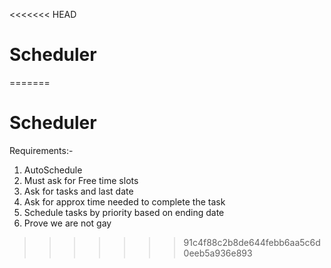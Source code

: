 <<<<<<< HEAD
# Scheduler
=======
# Scheduler
Requirements:-
1. AutoSchedule
2. Must ask for Free time slots 
3. Ask for tasks and last date
4. Ask for approx time needed to complete the task 
5. Schedule tasks by priority based on ending date
6. Prove we are not gay
>>>>>>> 91c4f88c2b8de644febb6aa5c6d0eeb5a936e893
